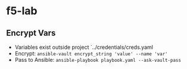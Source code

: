 # f5-lab

## Encrypt Vars

- Variables exist outside project `../credentials/creds.yaml
- Encrypt: `ansible-vault encrypt_string 'value' --name 'var'`
- Pass to Ansible: `ansible-playbook playbook.yaml --ask-vault-pass`
